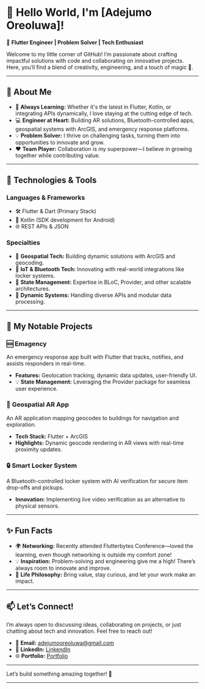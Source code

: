 

# 👋 Hello World, I'm [Adejumo Oreoluwa]!

🚀 **Flutter Engineer | Problem Solver | Tech Enthusiast**

Welcome to my little corner of GitHub! I’m passionate about crafting impactful solutions with code and collaborating on innovative projects. Here, you’ll find a blend of creativity, engineering, and a touch of magic 🔮.

---

## 🌟 About Me  

- 🌱 **Always Learning:** Whether it's the latest in Flutter, Kotlin, or integrating APIs dynamically, I love staying at the cutting edge of tech.  
- 💻 **Engineer at Heart:** Building AR solutions, Bluetooth-controlled apps, geospatial systems with ArcGIS, and emergency response platforms.  
- 💡 **Problem Solver:** I thrive on challenging tasks, turning them into opportunities to innovate and grow.  
- ❤️ **Team Player:** Collaboration is my superpower—I believe in growing together while contributing value.

---

## 🔧 Technologies & Tools  

### **Languages & Frameworks**
- 🛠️ Flutter & Dart (Primary Stack)  
- 💎 Kotlin (SDK development for Android)  
- 🌐 REST APIs & JSON  

### **Specialties**
- 📍 **Geospatial Tech:** Building dynamic solutions with ArcGIS and geocoding.
- 🔗 **IoT & Bluetooth Tech:** Innovating with real-world integrations like locker systems.  
- 🔄 **State Management:** Expertise in BLoC, Provider, and other scalable architectures.  
- 🧩 **Dynamic Systems:** Handling diverse APIs and modular data processing.

---

## 🌟 My Notable Projects  

### 🆘 **Emagency**  
An emergency response app built with Flutter that tracks, notifies, and assists responders in real-time.  
- **Features:** Geolocation tracking, dynamic data updates, user-friendly UI.  
- 💡 **State Management:** Leveraging the Provider package for seamless user experience.

### 📍 **Geospatial AR App**  
An AR application mapping geocodes to buildings for navigation and exploration.  
- **Tech Stack:** Flutter + ArcGIS  
- **Highlights:** Dynamic geocode rendering in AR views with real-time proximity updates.

### 🔒 **Smart Locker System**  
A Bluetooth-controlled locker system with AI verification for secure item drop-offs and pickups.  
- **Innovation:** Implementing live video verification as an alternative to physical sensors.

---

## ✨ Fun Facts  

- 🌍 **Networking:** Recently attended Flutterbytes Conference—loved the learning, even though networking is outside my comfort zone!  
- 💡 **Inspiration:** Problem-solving and engineering give me a high! There’s always room to innovate and improve.  
- 💪 **Life Philosophy:** Bring value, stay curious, and let your work make an impact.

---

## 📫 Let’s Connect!  

I’m always open to discussing ideas, collaborating on projects, or just chatting about tech and innovation. Feel free to reach out!  

- 📧 **Email:** [adejumooreoluwa@gmail.com](mailto:adejumooreoluwa@gmail.com)  
- 💼 **LinkedIn:** [LinkendIn](https://www.linkedin.com/in/adejumo-oreoluwa-moses-58b1a11bb/)
- 🌐 **Portfolio:** [Portfolio](https://mavipopdigitals.com/portfolio)  

---

Let’s build something amazing together! 🚀

---
